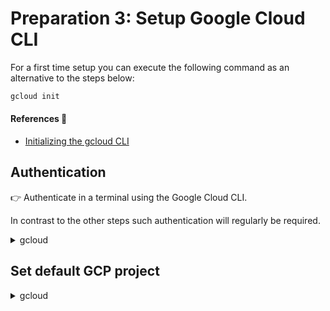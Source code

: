 # Preparation 3: Setup Google Cloud CLI

For a first time setup you can execute the following command as an alternative to the steps below:

```sh
gcloud init
```

#### References 🔗

- [Initializing the gcloud CLI](https://cloud.google.com/sdk/docs/initializing)

## Authentication

👉 Authenticate in a terminal using the Google Cloud CLI.

In contrast to the other steps such authentication will regularly be required.

<details>
<summary>gcloud</summary>

```sh
gcloud auth login
```

### Configure Trusted Domains

- select: "Trust `google.com` and all its subdomains"
- `Copy` the verification code after login
- close the window (e.g., `Ctrl`+`W`)
- paste the verification code into the terminal (e.g., `Ctrl`+`V`)
  and press Enter
</details>

## Set default GCP project

<details>
<summary>gcloud</summary>

```sh
gcloud config set project $GOOGLE_CLOUD_PROJECT
```

Replace `$GOOGLE_CLOUD_PROJECT` with a GCP project ID if this variable is not defined.

#### References 🔗

- [Run gcloud auth login](https://cloud.google.com/sdk/docs/authorizing#auth-login)
</details><br/>
